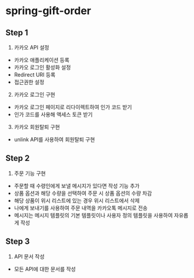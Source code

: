 # spring-gift-order


## Step 1
1. 카카오 API 설정
- 카카오 애플리케이션 등록
- 카카오 로그인 활성화 설정
- Redirect URI 등록
- 접근권한 설정

2. 카카오 로그인 구현
- 카카오 로그인 페이지로 리다이렉트하여 인가 코드 받기
- 인가 코드를 사용해 액세스 토큰 받기

3. 카카오 회원탈퇴 구현
- unlink API를 사용하여 회원탈퇴 구현


## Step 2
1. 주문 기능 구현
- 주문할 때 수령인에게 보낼 메시지가 있다면 작성 기능 추가
- 상품 옵션과 해당 수량을 선택하여 주문 시 상품 옵션의 수량 차감
- 해당 상품이 위시 리스트에 있는 경우 위시 리스트에서 삭제
- 나에게 보내기를 사용하여 주문 내역을 카카오톡 메시지로 전송
- 메시지는 메시지 템플릿의 기본 템플릿이나 사용자 정의 템플릿을 사용하여 자유롭게 작성

## Step 3
1. API 문서 작성
- 모든 API에 대한 문서를 작성

